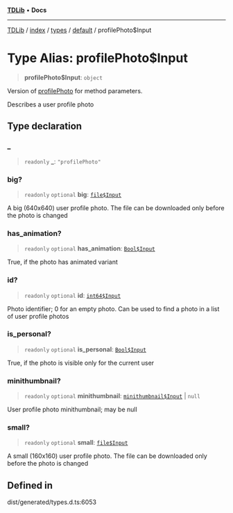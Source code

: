 [**TDLib**](../../../../../../README.md) • **Docs**

***

[TDLib](../../../../../../modules.md) / [index](../../../../../README.md) / [types](../../../README.md) / [default](../README.md) / profilePhoto$Input

# Type Alias: profilePhoto$Input

> **profilePhoto$Input**: `object`

Version of [profilePhoto](profilePhoto-1.md) for method parameters.

Describes a user profile photo

## Type declaration

### \_

> `readonly` **\_**: `"profilePhoto"`

### big?

> `readonly` `optional` **big**: [`file$Input`](file$Input-1.md)

A big (640x640) user profile photo. The file can be downloaded only before the photo is changed

### has\_animation?

> `readonly` `optional` **has\_animation**: [`Bool$Input`](Bool$Input.md)

True, if the photo has animated variant

### id?

> `readonly` `optional` **id**: [`int64$Input`](int64$Input-1.md)

Photo identifier; 0 for an empty photo. Can be used to find a photo in a list of user profile photos

### is\_personal?

> `readonly` `optional` **is\_personal**: [`Bool$Input`](Bool$Input.md)

True, if the photo is visible only for the current user

### minithumbnail?

> `readonly` `optional` **minithumbnail**: [`minithumbnail$Input`](minithumbnail$Input-1.md) \| `null`

User profile photo minithumbnail; may be null

### small?

> `readonly` `optional` **small**: [`file$Input`](file$Input-1.md)

A small (160x160) user profile photo. The file can be downloaded only before the photo is changed

## Defined in

dist/generated/types.d.ts:6053
